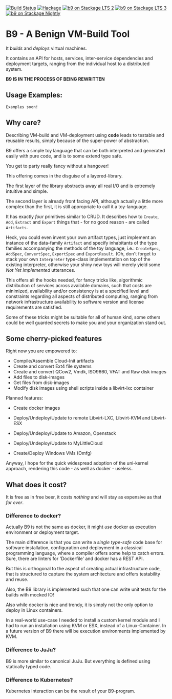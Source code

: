 [![Build Status](https://travis-ci.org/sheyll/b9-vm-image-builder.svg?branch=master)](https://travis-ci.org/sheyll/b9-vm-image-builder)
[![Hackage](https://img.shields.io/badge/hackage-B9-green.svg?style=flat)](http://hackage.haskell.org/package/b9)
[![b9 on Stackage LTS 2](http://stackage.org/package/b9/badge/lts-2)](http://stackage.org/lts-2/package/b9)
[![b9 on Stackage LTS 3](http://stackage.org/package/b9/badge/lts-3)](http://stackage.org/lts-3/package/b9)
[![b9 on Stackage Nightly](http://stackage.org/package/b9/badge/nightly)](http://stackage.org/nightly/package/b9)

# B9 - A Benign VM-Build Tool

It *builds* and *deploys* virtual machines.

It contains an API for hosts, services, inter-service dependencies and
deployment targets, ranging from the individual host to a distributed system.

__B9 IS IN THE PROCESS OF BEING REWRITTEN__

## Usage Examples:

    Examples soon!

## Why care?

Describing VM-build and VM-deployment using __code__ leads to testable and
reusable results, simply because of the super-power of abstraction.

B9 offers a simple toy language that can be both interpreted and generated
easily with pure code, and is to some extend type safe.

You get to party really fancy without a hangover!

This offering comes in the disguise of a layered-library.

The first layer of the library abstracts away all real I/O and is extremely
intuitive and simple.

The second layer is already front facing API, although actually a little more
complex than the first, it is still appropriate to call it a toy-language.

It has exactly *four* primitives similar to CRUD. It describes how to `Create`,
`Add`, `Extract` and `Export` things that - for no good reason - are called
`Artifacts`.

Heck, you could even invent your own artifact types, just implement an instance
of the data-family `Artifact` and specify inhabitants of the type families
accompanying the methods of the toy language, i.e.: `CreateSpec`,
`AddSpec`, `ConvertSpec`, `ExportSpec` and `ExportResult`. (Oh, don't forget to
stack your own `Interpreter` type-class implementation on top of the existing
interpreter, otherwise your shiny new toys will merely yield some _Not Yet
Implemented_ utterances.

This offers all the hooks needed, for fancy tricks like, algorithmic
distribution of services across available domains, such that costs are
minimized, availability and/or consistency is at a specified level and
constraints regarding all aspects of distributed computing, ranging from network
infrastructure availability to software version and license requirements are
satisfied.

Some of these tricks might be suitable for all of human kind, some others could
be well guarded secrets to make you and your organization stand out.

## Some cherry-picked features

Right now you are empowered to:

* Compile/Assemble Cloud-Init artifacts
* Create and convert Ext4 file systems
* Create and convert QCow2, Vmdk, ISO9660, VFAT and Raw disk images
* Add files to disk-images
* Get files from disk-images
* Modify disk images using shell scripts inside a libvirt-lxc container

Planned features:

* Create docker images
* Deploy/Undeploy/Update to remote Libvirt-LXC, Libvirt-KVM and Libvirt-ESX
* Deploy/Undeploy/Update to Amazon, Openstack
* Deploy/Undeploy/Update to MyLittleCloud

* Create/Deploy Windows VMs (Omfg)

Anyway, I hope for the quick widespread adoption of the uni-kernel approach,
rendering this code - as well as docker - useless.

## What does it cost?

It is free as in free beer, it costs *nothing* and will stay as expensive as
that *for ever*.


### Difference to docker?

Actually B9 is not the same as docker, it might *use* docker as execution
environment or deployment target.

The main difference is that you can write a *single* *type-safe* code base for
software installation, configuration and deployment in a classical programming
language, where a compiler offers some help to catch errors.  Sure, there are
linters for 'Dockerfile' and docker has a REST API.

But this is orthogonal to the aspect of creating actual infrastructure code,
that is structured to capture the system architecture and offers testability and
reuse.

Also, the B9 library is implemented such that one can write unit tests for the
builds with mocked IO!

Also while docker is nice and trendy, it is simply not the only option to deploy
in Linux containers.

In a real-world use-case I needed to install a custom kernel module and I had to
run an installation using KVM or ESX, instead of a Linux-Container. In a future
version of B9 there will be execution environments implemented by KVM.

### Difference to JuJu?
B9 is more similar to canonical JuJu. But everything is defined using statically
typed code.

### Difference to Kubernetes?
Kubernetes interaction can be the result of your B9-program.
